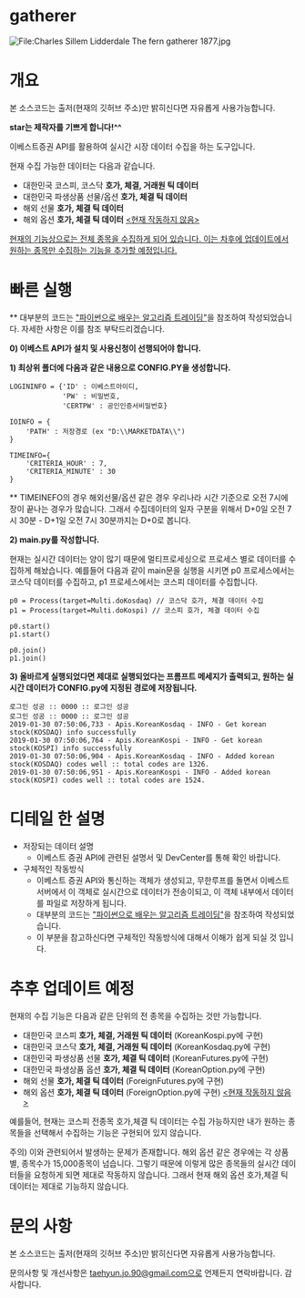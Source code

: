 # gatherer

![File:Charles Sillem Lidderdale The fern gatherer 1877.jpg](https://upload.wikimedia.org/wikipedia/commons/thumb/2/26/Charles_Sillem_Lidderdale_The_fern_gatherer_1877.jpg/415px-Charles_Sillem_Lidderdale_The_fern_gatherer_1877.jpg)





# 개요

본 소스코드는 출저(현재의 깃허브 주소)만 밝히신다면 자유롭게 사용가능합니다.

**star는 제작자를 기쁘게 합니다!^^**

이베스트증권 API를 활용하여 실시간 시장 데이터 수집을 하는 도구입니다.

현재 수집 가능한 데이터는 다음과 같습니다.  



- 대한민국 코스피, 코스닥 **호가, 체결, 거래원 틱 데이터**
- 대한민국 파생상품 선물/옵션 **호가, 체결 틱 데이터**
- 해외 선물 **호가, 체결 틱 데이터**
- 해외 옵션 **호가, 체결 틱 데이터** <u><현재 작동하지 않음></u>



<u>현재의 기능상으로는 전체 종목을 수집하게 되어 있습니다. 이는 차후에 업데이트에서 원하는 종목만 수집하는 기능을 추가할 예정입니다.</u>



# 빠른 실행

** 대부분의 코드는 ["파이썬으로 배우는 알고리즘 트레이딩"](https://wikidocs.net/book/110)을 참조하여 작성되었습니다. 자세한 사항은 이를 참조 부탁드리겠습니다.



**0) 이베스트 API가 설치 및 사용신청이 선행되어야 합니다.**



**1) 최상위 폴더에 다음과 같은 내용으로 CONFIG.PY을 생성합니다.**

```
LOGININFO = {'ID' : 이베스트아이디,
             'PW' : 비밀번호,
             'CERTPW' : 공인인증서비밀번호}
             
IOINFO = {
    'PATH' : 저장경로 (ex "D:\\MARKETDATA\\")
}

TIMEINFO={
    'CRITERIA_HOUR' : 7,
    'CRITERIA_MINUTE' : 30
}
```

** TIMEINEFO의 경우 해외선물/옵션 같은 경우 우리나라 시간 기준으로 오전 7시에 장이 끝나는 경우가 많습니다. 그래서 수집데이터의 일자 구분을 위해서 D+0일 오전 7시 30분 - D+1일 오전 7시 30분까지는 D+0로 봅니다. 



**2) main.py를 작성합니다.**

현재는 실시간 데이터는 양이 많기 때문에 멀티프로세싱으로 프로세스 별로 데이터를 수집하게 해놨습니다. 예를들어 다음과 같이 main문을 실행을 시키면 p0 프로세스에서는 코스닥 데이터를 수집하고, p1 프로세스에서는 코스피 데이터를 수집합니다.



```
p0 = Process(target=Multi.doKosdaq) // 코스닥 호가, 체결 데이터 수집
p1 = Process(target=Multi.doKospi) // 코스피 호가, 체결 데이터 수집

p0.start()
p1.start()

p0.join()
p1.join()
```



**3) 올바르게 실행되었다면 제대로 실행되었다는 프롬프트 메세지가 출력되고, 원하는 실시간 데이터가 CONFIG.py에 지정된 경로에 저장됩니다.**



```
로그인 성공 :: 0000 :: 로그인 성공
로그인 성공 :: 0000 :: 로그인 성공
2019-01-30 07:50:06,733 - Apis.KoreanKosdaq - INFO - Get korean stock(KOSDAQ) info successfully
2019-01-30 07:50:06,764 - Apis.KoreanKospi - INFO - Get korean stock(KOSPI) info successfully
2019-01-30 07:50:06,904 - Apis.KoreanKosdaq - INFO - Added korean stock(KOSDAQ) codes well :: total codes are 1326.
2019-01-30 07:50:06,951 - Apis.KoreanKospi - INFO - Added korean stock(KOSPI) codes well :: total codes are 1524.
```



# 디테일 한 설명

- 저장되는 데이터 설명
  - 이베스트 증권 API에 관련된 설명서 및 DevCenter를 통해 확인 바랍니다.
- 구체적인 작동방식
  - 이베스트 증권 API와 통신하는 객체가 생성되고, 무한루프를 돌면서 이베스트서버에서 이 객체로 실시간으로 데이터가 전송이되고, 이 객체 내부에서 데이터를 파일로 저장하게 됩니다.
  - 대부분의 코드는 ["파이썬으로 배우는 알고리즘 트레이딩"](https://wikidocs.net/book/110)을 참조하여 작성되었습니다.
  - 이 부분을 참고하신다면 구체적인 작동방식에 대해서 이해가 쉽게 되실 것 입니다.



# 추후 업데이트 예정

현재의 수집 기능은 다음과 같은 단위의 전 종목을 수집하는 것만 가능합니다.

- 대한민국 코스피 **호가, 체결, 거래원 틱 데이터** (KoreanKospi.py에 구현)
- 대한민국 코스닥 **호가, 체결, 거래원 틱 데이터** (KoreanKosdaq.py에 구현)
- 대한민국 파생상품 선물 **호가, 체결 틱 데이터** (KoreanFutures.py에 구현)
- 대한민국 파생상품 옵션 **호가, 체결 틱 데이터** (KoreanOption.py에 구현)
- 해외 선물 **호가, 체결 틱 데이터** (ForeignFutures.py에 구현)
- 해외 옵션 **호가, 체결 틱 데이터** (ForeignOption.py에 구현) <u><현재 작동하지 않음></u>



예를들어, 현재는 코스피 전종목 호가,체결 틱 데이터는 수집 가능하지만 내가 원하는 종목들을 선택해서 수집하는 기능은 구현되어 있지 않습니다. 

주의) 이와 관련되어서 발생하는 문제가 존재합니다. 해외 옵션 같은 경우에는 각 상품별, 종목수가 15,000종목이 넘습니다. 그렇기 때문에 이렇게 많은 종목들의 실시간 데이터들을 요청하게 되면 제대로 작동하지 않습니다. 그래서 현재 해외 옵션 호가,체결 틱 데이터는 제대로 기능하지 않습니다.



# 문의 사항

본 소스코드는 출저(현재의 깃허브 주소)만 밝히신다면 자유롭게 사용가능합니다.

문의사항 및 개선사항은 taehyun.jo.90@gmail.com으로 언제든지 연락바랍니다. 감사합니다.





